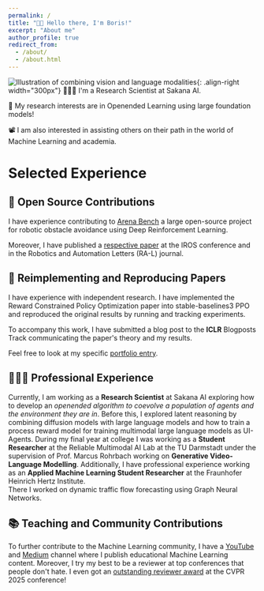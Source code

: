 ```yaml
---
permalink: /
title: "👋🏼 Hello there, I'm Boris!"
excerpt: "About me"
author_profile: true
redirect_from: 
  - /about/
  - /about.html
---
```




![Illustration of combining vision and language modalities](/images/image_to_text_vis.png){: .align-right width="300px"}
👨🏻‍💻 I'm a Research Scientist at Sakana AI.

🔬 My research interests are in Openended Learning using large foundation models!

📽️ I am also interested in assisting others on their path in the world of Machine Learning and academia.

# Selected Experience

## 🤖 Open Source Contributions
I have experience contributing to [Arena Bench](https://github.com/Arena-Rosnav) a large open-source project for robotic obstacle avoidance using Deep Reinforcement Learning.

Moreover, I have published a [respective paper](https://sudo-boris.github.io/publication/2022-Arena-Bench) at the IROS conference and in the Robotics and Automation Letters (RA-L) journal.

## 📜 Reimplementing and Reproducing Papers
I have experience with independent research. I have implemented the Reward Constrained Policy Optimization paper into stable-baselines3 PPO and reproduced the original results by running and tracking experiments.

To accompany this work, I have submitted a blog post to the **ICLR** Blogposts Track communicating the paper's theory and my results.

Feel free to look at my specific [portfolio entry](https://sudo-boris.github.io/portfolio/RCPPO/).

## 👨🏻‍🔬 Professional Experience
Currently, I am working as a **Research Scientist** at Sakana AI exploring how to develop an *openended algorithm to coevolve a population of agents and the environment they are in*.
Before this, I explored latent reasoning by combining diffusion models with large language models and how to train a process reward model for training multimodal large language models as UI-Agents.
During my final year at college I was working as a **Student Researcher** at the Reliable Multimodal AI Lab at the TU Darmstadt under the supervision of Prof. Marcus Rohrbach working on **Generative Video-Language Modelling**.
Additionally, I have professional experience working as an **Applied Machine Learning Student Researcher** at the Fraunhofer Heinrich Hertz Institute. \
There I worked on dynamic traffic flow forecasting using Graph Neural Networks.

## 📚 Teaching and Community Contributions
To further contribute to the Machine Learning community, I have a [YouTube](https://www.youtube.com/@borismeinardus) and [Medium](https://medium.com/@boris.meinardus) channel where I publish educational Machine Learning content.
Moreover, I try my best to be a reviewer at top conferences that people don't hate. I even got an [outstanding reviewer award](https://cvpr.thecvf.com/Conferences/2025/ProgramCommittee) at the CVPR 2025 conference!







